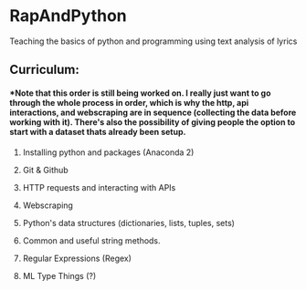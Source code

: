 # RapAndPython
Teaching the basics of python and programming using text analysis of lyrics

## Curriculum:
#### *Note that this order is still being worked on. I really just want to go through the whole process in order, which is why the http, api interactions, and webscraping are in sequence (collecting the data before working with it). There's also the possibility of giving people the option to start with a dataset thats already been setup.

1. Installing python and packages (Anaconda 2)

2. Git & Github

3. HTTP requests and interacting with APIs

4. Webscraping

5. Python's data structures (dictionaries, lists, tuples, sets)

6. Common and useful string methods.

7. Regular Expressions (Regex)

7. ML Type Things (?)
